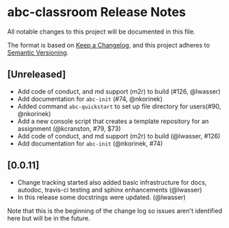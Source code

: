 # abc-classroom Release Notes

All notable changes to this project will be documented in this file.

The format is based on [Keep a Changelog](https://keepachangelog.com/en/1.0.0/),
and this project adheres to [Semantic Versioning](https://semver.org/spec/v2.0.0.html).

## [Unreleased]
* Add code of conduct, and md support (m2r) to build (#126, @lwasser)
* Add documentation for `abc-init` (#74, @nkorinek)
* Added command `abc-quickstart` to set up file directory for users(#90, @nkorinek)
* Add a new console script that creates a template repository for an assignment (@kcranston, #79, $73)
* Add code of conduct, and md support (m2r) to build (@lwasser, #126)
* Add documentation for `abc-init` (@nkorinek, #74)

## [0.0.11]
* Change tracking started also added basic infrastructure for docs, autodoc, travis-ci testing and sphinx enhancements (@lwasser)
* In this release some docstrings were updated. (@lwasser)

Note that this is the beginning of the change log so issues aren't identified here but will be in the future.
